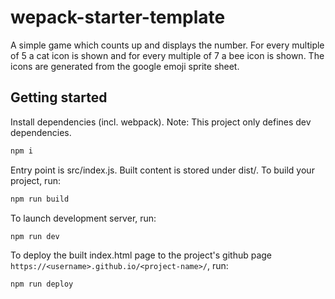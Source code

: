 # wepack-starter-template

A simple game which counts up and displays the number. For every multiple of 5 a cat icon is shown and for every multiple of 7 a bee icon is shown. The icons are generated from the google emoji sprite sheet.

## Getting started

Install dependencies (incl. webpack). Note: This project only defines dev dependencies.

```bash
npm i
```

Entry point is src/index.js. Built content is stored under dist/. To build your project, run:
```bash
npm run build
```

To launch development server, run:
```bash
npm run dev
```

To deploy the built index.html page to the project's github page `https://<username>.github.io/<project-name>/`, run:
```bash
npm run deploy
```
